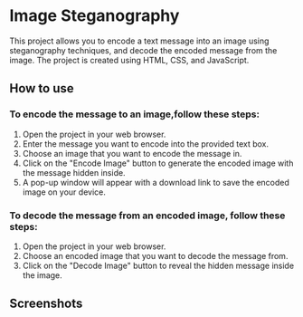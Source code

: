# Image Steganography
This project allows you to encode a text message into an image using steganography techniques, and decode the encoded message from the image. The project is created using HTML, CSS, and JavaScript.

## How to use
### To encode the message to an image,follow these steps:
1. Open the project in your web browser.
2. Enter the message you want to encode into the provided text box.
3. Choose an image that you want to encode the message in.
4. Click on the "Encode Image" button to generate the encoded image with the message hidden inside.
5. A pop-up window will appear with a download link to save the encoded image on your device.

### To decode the message from an encoded image, follow these steps:

1. Open the project in your web browser.
2. Choose an encoded image that you want to decode the message from.
3. Click on the "Decode Image" button to reveal the hidden message inside the image.

## Screenshots

